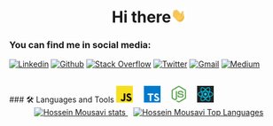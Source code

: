 <h1 align="center">Hi there<img src="https://raw.githubusercontent.com/adarshaacharya/adarshaacharya/master/assets/wave.gif" width="27px" alt="wave"></h1>


<!--
**hossein13m/hossein13m** is a ✨ _special_ ✨ repository because its `README.md` (this file) appears on your GitHub profile.

Here are some ideas to get you started:

- 🔭 I’m currently working on ...
- 🌱 I’m currently learning ...
- 👯 I’m looking to collaborate on ...
- 🤔 I’m looking for help with ...
- 💬 Ask me about ...
- 📫 How to reach me: ...
- 😄 Pronouns: ...
- ⚡ Fun fact: ...
-->
<h3>You can find me in social media:</h3>

[![Linkedin](https://img.shields.io/badge/LinkedIn-0077B5?style=for-the-badge&logo=linkedin&logoColor=white)](https://www.linkedin.com/in/hossein13m/)
[![Github](https://img.shields.io/badge/GitHub-100000?style=for-the-badge&logo=github&logoColor=white)](https://github.com/hossein13m/)
[![Stack Overflow](https://img.shields.io/badge/Stack_Overflow-D64A17?style=for-the-badge&logo=stack-overflow&logoColor=white)](https://stackoverflow.com/users/10341207/hossein-mousavi)
[![Twitter](https://img.shields.io/badge/Twitter-1DA1F2?style=for-the-badge&logo=twitter&logoColor=white)](https://twitter.com/hossein13m/)
[![Gmail](https://img.shields.io/badge/Gmail-D14836?style=for-the-badge&logo=gmail&logoColor=white)](mailto:dev.hosseinmousavi@gmail.com)
[![Medium](https://img.shields.io/badge/Medium-100000?style=for-the-badge&logo=medium&logoColor=white)](https://medium.com/@hossein13m)

<!-- [![Instagram](https://img.shields.io/badge/Instagram-E4405F?style=for-the-badge&logo=instagram&logoColor=white)](https://instagram.com/hossein13.m/) -->

<br/>
### 🛠 Languages and Tools 
  <img height="30" src="https://raw.githubusercontent.com/adarshaacharya/adarshaacharya/master/assets/javascript.svg"> &nbsp; &nbsp;
  <img height="30" src="https://raw.githubusercontent.com/adarshaacharya/adarshaacharya/master/assets/typescript.svg"> &nbsp; &nbsp;
  <img height="30" src="https://raw.githubusercontent.com/adarshaacharya/adarshaacharya/master/assets/nodejs.svg"> &nbsp; &nbsp;
  <img height="30" src="https://raw.githubusercontent.com/adarshaacharya/adarshaacharya/master/assets/react.svg"> &nbsp; &nbsp; 




<div align="center" >
    <a style="margin: 5px" alt="Hossein Mousavi" href="https://hmousavi.dev/">
        <img height="200px" src="https://github-readme-stats.vercel.app/api?username=hossein13m&show_icons=true&theme=nord" alt="Hossein Mousavi stats"/>
    </a>
    <a style="margin: 5px" alt="Hossein Mousavi" href="https://hmousavi.dev/">
        <img height="200px" src="https://github-readme-stats.vercel.app/api/top-langs/?username=hossein13m&show_icons=true&theme=nord&langs_count=4" alt="Hossein Mousavi Top Languages"/>
    </a>
</div>


